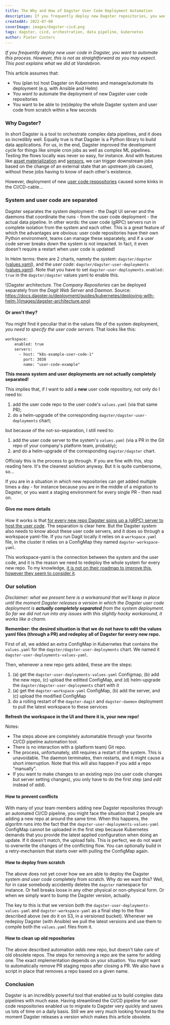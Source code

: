 ```yaml
---
title: The Why and How of Dagster User Code Deployment Automation
description: If you frequently deploy new Dagster repositories, you want to automate this process. However, this is not so straightforward as it may seem at first. This post explains what we did at Vandebron.
createdAt: 2022-07-08
coverImage: images/dagster-cicd.png
tags: dagster, cicd, orchestration, data pipeline, kubernetes
author: Pieter Custers
---
```


_If you frequently deploy new user code in Dagster, you want to automate this process. However, this is not as straightforward as you may expect. This post explains what we did at Vandebron._

This article assumes that:
* You (plan to) host Dagster on Kubernetes and manage/automate its deployment (e.g. with Ansible and Helm)
* You _want to_ automate the deployment of new Dagster user code repositories
* You want to be able to (re)deploy the whole Dagster system and user code from scratch within a few seconds

### Why Dagster?

In short Dagster is a tool to orchestrate complex data pipelines, and it does so incredibly well. Equally true is that Dagster is a Python library to build data applications. For us, in the end, Dagster improved the development cycle for things like simple cron jobs as well as complex ML pipelines. Testing the flows locally was never so easy, for instance. And with features like [asset materialization](https://docs.dagster.io/concepts/assets/asset-materializations) and [sensors](https://docs.dagster.io/concepts/partitions-schedules-sensors/sensors), we can trigger downstream jobs based on the change of an external state that an upstream job caused, without these jobs having to know of each other's existence.

However, deployment of new [user code respositories](https://docs.dagster.io/concepts/repositories-workspaces/repositories) caused some kinks in the CI/CD-cable...

### System and user code are separated

Dagster separates the system deployment - the Dagit UI server and the daemons that coordinate the runs - from the user code deployment - the actual data pipeline. In other words: the user code (gRPC) servers run in complete isolation from the system and each other. This is a great feature of which the advantages are obvious: user code repositories have their own Python environment, teams can manage these separately, and if a user code server breaks down the system is not impacted. In fact, it even doesn't require a restart when user code is updated!

In Helm terms: there are 2 charts, namely the _system_: `dagster/dagster` ([values.yaml](https://github.com/dagster-io/dagster/blob/master/helm/dagster/values.yaml)), and the _user code_: `dagster/dagster-user-deployments` ([values.yaml](https://github.com/dagster-io/dagster/blob/master/helm/dagster/charts/dagster-user-deployments/values.yaml)). Note that you have to set `dagster-user-deployments.enabled: true` in the `dagster/dagster` values yaml to enable this.

![Dagster architecture. The _Company Repositories_ can be deployed separately from the _Dagit Web Server_ and _Daemon_. Source: https://docs.dagster.io/deployment/guides/kubernetes/deploying-with-helm.](images/dagster-architecture.png)

#### Or aren't they?

You might find it peculiar that in the values file of the system deployment, _you need to specify the user code servers_. That looks like this:

```
workspace:
    enabled: true
    servers:
      - host: "k8s-example-user-code-1"
        port: 3030
        name: "user-code-example"
```

**This means system and user deployments are not actually completely separated!**

This implies that, if I want to add a __new__ user code repository, not only do I need to:

1. add the user code repo to the user code's `values.yaml` (via that same PR);
1. do a helm-upgrade of the corresponding `dagster/dagster-user-deployments` chart;

but because of the not-so-separation, I still need to:

1. add the user code server to the system's `values.yaml` (via a PR in the Git repo of your company's platform team, probably);
1. and do a helm-upgrade of the corresponding `dagster/dagster` chart.

Officialy this is the process to go through. If you are fine with this, stop reading here. It's the cleanest solution anyway. But it is quite cumbersome, so...

If you are in a situation in which new repositories can get added multiple times a day - for instance because you are in the middle of a migration to Dagster, or you want a staging environment for every single PR - then read on.

#### Give me more details

How it works is that [for every new repo Dagster spins up a (gRPC) server to host the user code](https://docs.dagster.io/deployment/guides/kubernetes/deploying-with-helm#user-code-deployment). The separation is clear here. But the Dagster _system_ also needs to know about these user code servers, and it does so through a workspace yaml-file. If you run Dagit locally it relies on a `workspace.yaml` file, in the cluster it relies on a ConfigMap they named `dagster-workspace-yaml`. 

This workspace-yaml is the connection between the system and the user code, and it is the reason we need to redeploy the whole system for every new repo. To my knowledge, [it is not on their roadmap to improve this, however they seem to consider it](https://github.com/dagster-io/dagster/discussions/3851).

### Our solution

_Disclaimer: what we present here is a workaround that we'll keep in place until the moment Dagster releases a version in which the Dagster user code deployment is **actually completely separated** from the system deployment. So far we did not run into any issues with this slightly hacky workaround, it works like a charm._

**Remember: the desired situation is that we do not have to edit the values yaml files (through a PR) and redeploy all of Dagster for every new repo.**

First of all, we added an extra ConfigMap in Kubernetes that contains the `values.yaml` for the `dagster/dagster-user-deployments` chart. We named it `dagster-user-deployments-values-yaml`.

Then, whenever a new repo gets added, these are the steps:
1. (a) get the `dagster-user-deployments-values-yaml` Configmap, (b) add the new repo, (c) upload the editted ConfigMap, and (d) helm-upgrade the `dagster/dagster-user-deployments` chart with it
2. (a) get the `dagster-workspace-yaml` ConfigMap, (b) add the server, and (c) upload the modified ConfigMap
3. do a rolling restart of the `dagster-dagit` and `dagster-daemon` deployment to pull the latest workspace to these services

**Refresh the workspace in the UI and there it is, your new repo!**

Notes:
* The steps above are completely automatable through your favorite CI/CD pipeline automation tool.
* There is no interaction with a (platform team) Git repo.
* The process, unfortunately, still requires a restart of the system. This is unavoidable. The daemon terminates, then restarts, and it might cause a short interruption. Note that this will also happen if you add a repo "manually".
* If you want to make changes to an existing repo (no user code changes but server setting changes), you only have to do the first step (and _edit_ instead of _add_).

#### How to prevent conflicts

With many of your team members adding new Dagster repositories through an automated CI/CD pipeline, you might face the situation that 2 people are adding a new repo at around the same time. When this happens, the algoritm runs into the fact that the `dagster-user-deployments-values-yaml` ConfigMap cannot be uploaded in the first step because Kubernetes demands that you provide the latest applied configuration when doing an update. If it doesn't match, the upload fails. This is perfect, we do not want to overwrite the changes of the conflicting flow. You can optionally build in a retry-mechanism that starts over with pulling the ConfigMap again.

#### How to deploy from scratch

The above does not yet cover how we are able to deploy the Dagster system _and user code_ completely from scratch. Why do we want this? Well, for in case somebody accidently deletes the `dagster` namespace for instance. Or hell breaks loose in any other physical or non-physical form. Or when we simply want to bump the Dagster version, actually.

The key to this is that we version both the `dagster-user-deployments-values-yaml` and `dagster-workspace-yaml` as a final step to the flow described above (we do it on S3, in a versioned bucket). Whenever we redeploy Dagster (with Ansible) we pull the latest versions and use them to compile both the `values.yaml` files from it. 

#### How to clean up old repositories

The above described automation _adds_ new repo, but doesn't take care of old obsolete repos. The steps for removing a repo are the same for adding one. The exact implementation depends on your situation. You might want to automatically remove PR staging repos after closing a PR. We also have a script in place that removes a repo based on a given name.

### Conclusion

Dagster is an incredibly powerful tool that enabled us to build complex data pipelines with much ease. Having streamlined the CI/CD pipeline for user code respositories enabled us to migrate to Dagster very quickly and saves us lots of time on a daily basis. Still we are very much looking forward to the moment Dagster releases a version which makes this article obsolete.
